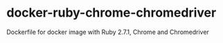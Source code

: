 # docker-ruby-chrome-chromedriver
Dockerfile for docker image with Ruby 2.7.1, Chrome and Chromedriver
